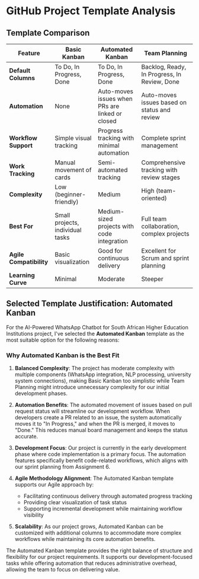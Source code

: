 # GitHub Project Template Analysis

## Template Comparison

| Feature | Basic Kanban | Automated Kanban | Team Planning |
|---------|-------------|------------------|---------------|
| **Default Columns** | To Do, In Progress, Done | To Do, In Progress, Done | Backlog, Ready, In Progress, In Review, Done |
| **Automation** | None | Auto-moves issues when PRs are linked or closed | Auto-moves issues based on status and review |
| **Workflow Support** | Simple visual tracking | Progress tracking with minimal automation | Complete sprint management |
| **Work Tracking** | Manual movement of cards | Semi-automated tracking | Comprehensive tracking with review stages |
| **Complexity** | Low (beginner-friendly) | Medium | High (team-oriented) |
| **Best For** | Small projects, individual tasks | Medium-sized projects with code integration | Full team collaboration, complex projects |
| **Agile Compatibility** | Basic visualization | Good for continuous delivery | Excellent for Scrum and sprint planning |
| **Learning Curve** | Minimal | Moderate | Steeper |

## Selected Template Justification: Automated Kanban

For the AI-Powered WhatsApp Chatbot for South African Higher Education Institutions project, I've selected the **Automated Kanban** template as the most suitable option for the following reasons:

### Why Automated Kanban is the Best Fit

1. **Balanced Complexity**: The project has moderate complexity with multiple components (WhatsApp integration, NLP processing, university system connections), making Basic Kanban too simplistic while Team Planning might introduce unnecessary complexity for our initial development phases.

2. **Automation Benefits**: The automated movement of issues based on pull request status will streamline our development workflow. When developers create a PR related to an issue, the system automatically moves it to "In Progress," and when the PR is merged, it moves to "Done." This reduces manual board management and keeps the status accurate.

3. **Development Focus**: Our project is currently in the early development phase where code implementation is a primary focus. The automation features specifically benefit code-related workflows, which aligns with our sprint planning from Assignment 6.

4. **Agile Methodology Alignment**: The Automated Kanban template supports our Agile approach by:
   - Facilitating continuous delivery through automated progress tracking
   - Providing clear visualization of task status
   - Supporting incremental development while maintaining workflow visibility

5. **Scalability**: As our project grows, Automated Kanban can be customized with additional columns to accommodate more complex workflows while maintaining its core automation benefits.

The Automated Kanban template provides the right balance of structure and flexibility for our project requirements. It supports our development-focused tasks while offering automation that reduces administrative overhead, allowing the team to focus on delivering value.
